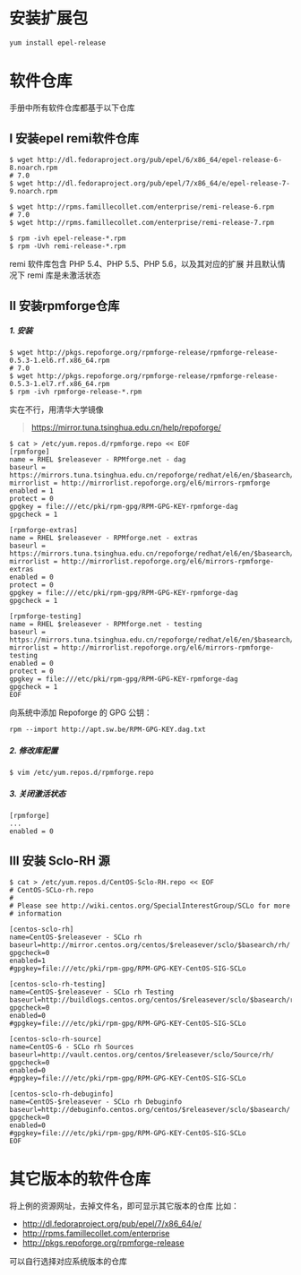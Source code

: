 # 安装扩展包
```
yum install epel-release
```

# 软件仓库
手册中所有软件仓库都基于以下仓库

## I 安装epel remi软件仓库
```
$ wget http://dl.fedoraproject.org/pub/epel/6/x86_64/epel-release-6-8.noarch.rpm
# 7.0
$ wget http://dl.fedoraproject.org/pub/epel/7/x86_64/e/epel-release-7-9.noarch.rpm

$ wget http://rpms.famillecollet.com/enterprise/remi-release-6.rpm
# 7.0
$ wget http://rpms.famillecollet.com/enterprise/remi-release-7.rpm

$ rpm -ivh epel-release-*.rpm
$ rpm -Uvh remi-release-*.rpm
```
remi 软件库包含 PHP 5.4、PHP 5.5、PHP 5.6，以及其对应的扩展
并且默认情况下 remi 库是未激活状态

## II 安装rpmforge仓库
##### 1. 安装

```
$ wget http://pkgs.repoforge.org/rpmforge-release/rpmforge-release-0.5.3-1.el6.rf.x86_64.rpm
# 7.0
$ wget http://pkgs.repoforge.org/rpmforge-release/rpmforge-release-0.5.3-1.el7.rf.x86_64.rpm
$ rpm -ivh rpmforge-release-*.rpm
```

实在不行，用清华大学镜像
> https://mirror.tuna.tsinghua.edu.cn/help/repoforge/

```
$ cat > /etc/yum.repos.d/rpmforge.repo << EOF
[rpmforge]
name = RHEL $releasever - RPMforge.net - dag
baseurl = https://mirrors.tuna.tsinghua.edu.cn/repoforge/redhat/el6/en/$basearch/rpmforge
mirrorlist = http://mirrorlist.repoforge.org/el6/mirrors-rpmforge
enabled = 1
protect = 0
gpgkey = file:///etc/pki/rpm-gpg/RPM-GPG-KEY-rpmforge-dag
gpgcheck = 1

[rpmforge-extras]
name = RHEL $releasever - RPMforge.net - extras
baseurl = https://mirrors.tuna.tsinghua.edu.cn/repoforge/redhat/el6/en/$basearch/extras
mirrorlist = http://mirrorlist.repoforge.org/el6/mirrors-rpmforge-extras
enabled = 0
protect = 0
gpgkey = file:///etc/pki/rpm-gpg/RPM-GPG-KEY-rpmforge-dag
gpgcheck = 1

[rpmforge-testing]
name = RHEL $releasever - RPMforge.net - testing
baseurl = https://mirrors.tuna.tsinghua.edu.cn/repoforge/redhat/el6/en/$basearch/testing
mirrorlist = http://mirrorlist.repoforge.org/el6/mirrors-rpmforge-testing
enabled = 0  
protect = 0
gpgkey = file:///etc/pki/rpm-gpg/RPM-GPG-KEY-rpmforge-dag
gpgcheck = 1
EOF
```
向系统中添加 Repoforge 的 GPG 公钥：
```
rpm --import http://apt.sw.be/RPM-GPG-KEY.dag.txt
```

##### 2. 修改库配置
```
$ vim /etc/yum.repos.d/rpmforge.repo
```
##### 3. 关闭激活状态
```
[rpmforge]
...
enabled = 0
```

## III 安装 Sclo-RH 源

```
$ cat > /etc/yum.repos.d/CentOS-Sclo-RH.repo << EOF
# CentOS-SCLo-rh.repo
#
# Please see http://wiki.centos.org/SpecialInterestGroup/SCLo for more
# information

[centos-sclo-rh]
name=CentOS-$releasever - SCLo rh
baseurl=http://mirror.centos.org/centos/$releasever/sclo/$basearch/rh/
gpgcheck=0
enabled=1
#gpgkey=file:///etc/pki/rpm-gpg/RPM-GPG-KEY-CentOS-SIG-SCLo

[centos-sclo-rh-testing]
name=CentOS-$releasever - SCLo rh Testing
baseurl=http://buildlogs.centos.org/centos/$releasever/sclo/$basearch/rh/
gpgcheck=0
enabled=0
#gpgkey=file:///etc/pki/rpm-gpg/RPM-GPG-KEY-CentOS-SIG-SCLo

[centos-sclo-rh-source]
name=CentOS-6 - SCLo rh Sources
baseurl=http://vault.centos.org/centos/$releasever/sclo/Source/rh/
gpgcheck=0
enabled=0
#gpgkey=file:///etc/pki/rpm-gpg/RPM-GPG-KEY-CentOS-SIG-SCLo

[centos-sclo-rh-debuginfo]
name=CentOS-$releasever - SCLo rh Debuginfo
baseurl=http://debuginfo.centos.org/centos/$releasever/sclo/$basearch/
gpgcheck=0
enabled=0
#gpgkey=file:///etc/pki/rpm-gpg/RPM-GPG-KEY-CentOS-SIG-SCLo
EOF

```

# 其它版本的软件仓库

将上例的资源网址，去掉文件名，即可显示其它版本的仓库
比如：
- http://dl.fedoraproject.org/pub/epel/7/x86_64/e/
- http://rpms.famillecollet.com/enterprise
- http://pkgs.repoforge.org/rpmforge-release

可以自行选择对应系统版本的仓库
